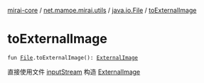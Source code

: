 [mirai-core](../../index.md) / [net.mamoe.mirai.utils](../index.md) / [java.io.File](index.md) / [toExternalImage](./to-external-image.md)

# toExternalImage

`fun `[`File`](https://docs.oracle.com/javase/6/docs/api/java/io/File.html)`.toExternalImage(): `[`ExternalImage`](../-external-image/index.md)

直接使用文件 [inputStream](https://kotlinlang.org/api/latest/jvm/stdlib/kotlin.io/java.io.-file/input-stream.html) 构造 [ExternalImage](../-external-image/index.md)

